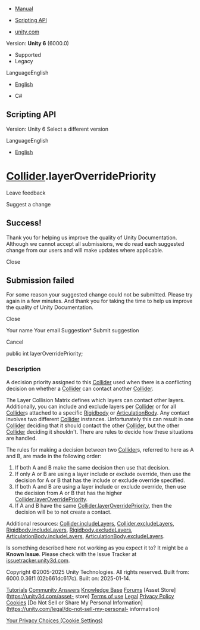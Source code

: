 [ ]()

  * [Manual](../Manual/index.html)
  * [Scripting API](../ScriptReference/index.html)

  * [unity.com](https://unity.com/)

Version: **Unity 6** (6000.0)

  * Supported
  * Legacy

LanguageEnglish

  * [English]()

  * C#

[ ](https://docs.unity3d.com)

## Scripting API

Version: Unity 6 Select a different version

LanguageEnglish

  * [English]()

#  [Collider](Collider.html).layerOverridePriority

Leave feedback

Suggest a change

## Success!

Thank you for helping us improve the quality of Unity Documentation. Although
we cannot accept all submissions, we do read each suggested change from our
users and will make updates where applicable.

Close

## Submission failed

For some reason your suggested change could not be submitted. Please <a>try
again</a> in a few minutes. And thank you for taking the time to help us
improve the quality of Unity Documentation.

Close

Your name Your email Suggestion* Submit suggestion

Cancel

[ ]()

public int layerOverridePriority;

### Description

A decision priority assigned to this [Collider](Collider.html) used when there
is a conflicting decision on whether a [Collider](Collider.html) can contact
another [Collider](Collider.html).

The Layer Collision Matrix defines which layers can contact other layers.
Additionally, you can include and exclude layers per [Collider](Collider.html)
or for all [Collider](Collider.html)s attached to a specific
[Rigidbody](Rigidbody.html) or [ArticulationBody](ArticulationBody.html). Any
contact involves two different [Collider](Collider.html) instances.
Unfortunately this can result in one [Collider](Collider.html) deciding that
it should contact the other [Collider](Collider.html), but the other
[Collider](Collider.html) deciding it shouldn't. There are rules to decide how
these situations are handled.  
  
The rules for making a decision between two [Collider](Collider.html)s,
referred to here as A and B, are made in the following order:

  1. If both A and B make the same decision then use that decision.
  2. If only A or B are using a layer include or exclude override, then use the decision for A or B that has the include or exclude override specified.
  3. If both A and B are using a layer include or exclude override, then use the decision from A or B that has the higher [Collider.layerOverridePriority](Collider-layerOverridePriority.html).
  4. If A and B have the same [Collider.layerOverridePriority](Collider-layerOverridePriority.html), then the decision will be to not create a contact.

Additional resources: [Collider.includeLayers](Collider-includeLayers.html),
[Collider.excludeLayers](Collider-excludeLayers.html),
[Rigidbody.includeLayers](Rigidbody-includeLayers.html),
[Rigidbody.excludeLayers](Rigidbody-excludeLayers.html),
[ArticulationBody.includeLayers](ArticulationBody-includeLayers.html),
[ArticulationBody.excludeLayers](ArticulationBody-excludeLayers.html).

Is something described here not working as you expect it to? It might be a
**Known Issue**. Please check with the Issue Tracker at
[issuetracker.unity3d.com](https://issuetracker.unity3d.com).

Copyright ©2005-2025 Unity Technologies. All rights reserved. Built from:
6000.0.36f1 (02b661dc617c). Built on: 2025-01-14.

[Tutorials](https://unity3d.com/learn) [Community
Answers](https://answers.unity3d.com) [Knowledge
Base](https://support.unity3d.com/hc/en-us)
[Forums](https://forum.unity3d.com) [Asset Store](https://unity3d.com/asset-
store) [Terms of use](https://docs.unity3d.com/Manual/TermsOfUse.html)
[Legal](https://unity.com/legal) [Privacy
Policy](https://unity.com/legal/privacy-policy)
[Cookies](https://unity.com/legal/cookie-policy) [Do Not Sell or Share My
Personal Information](https://unity.com/legal/do-not-sell-my-personal-
information)

[Your Privacy Choices (Cookie Settings)](javascript:void\(0\);)

